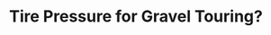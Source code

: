 ---
layout: community
category: community
title: "Tire Pressure for Gravel Touring?"
description: "Tires? what pressure do you run? went for a ride and any thing loose I would washout and sink down and lose traction. I started at 42 psi then dropped to 30psi was scared to go any lower. "
isTopLevel: false
isSingleLevel: false
isArticle: false
datePublished: 2022-06-22 07:15:00 +0300
dateModified: 2022-06-22 07:15:00 +0300
published: false
---